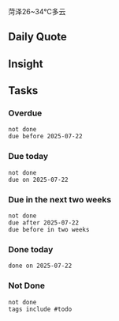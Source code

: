 菏泽26~34℃多云

## Daily Quote

## Insight





## Tasks
### Overdue
```tasks
not done
due before 2025-07-22
```

### Due today
```tasks
not done
due on 2025-07-22
```

### Due in the next two weeks
```tasks
not done
due after 2025-07-22
due before in two weeks
```

### Done today
```tasks
done on 2025-07-22
```

### Not Done
```tasks
not done
tags include #todo
```
